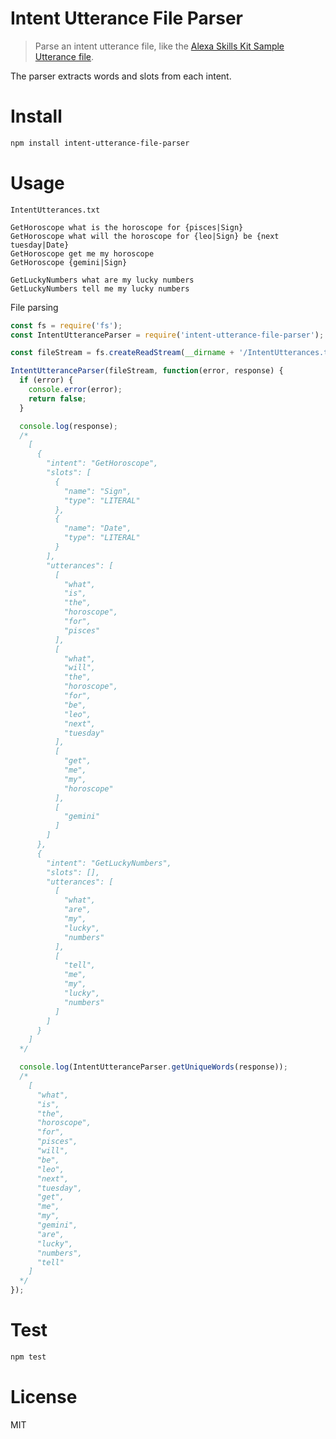 # Intent Utterance File Parser

> Parse an intent utterance file, like the [Alexa Skills Kit Sample Utterance file](https://developer.amazon.com/public/solutions/alexa/alexa-skills-kit/docs/defining-the-voice-interface).

The parser extracts words and slots from each intent.

# Install

```bash
npm install intent-utterance-file-parser
```

# Usage

`IntentUtterances.txt`

```text
GetHoroscope what is the horoscope for {pisces|Sign}
GetHoroscope what will the horoscope for {leo|Sign} be {next tuesday|Date}
GetHoroscope get me my horoscope
GetHoroscope {gemini|Sign}

GetLuckyNumbers what are my lucky numbers
GetLuckyNumbers tell me my lucky numbers
```

File parsing

```javascript
const fs = require('fs');
const IntentUtteranceParser = require('intent-utterance-file-parser');

const fileStream = fs.createReadStream(__dirname + '/IntentUtterances.txt');

IntentUtteranceParser(fileStream, function(error, response) {
  if (error) {
    console.error(error);
    return false;
  }

  console.log(response);
  /*
    [
      {
        "intent": "GetHoroscope",
        "slots": [
          {
            "name": "Sign",
            "type": "LITERAL"
          },
          {
            "name": "Date",
            "type": "LITERAL"
          }
        ],
        "utterances": [
          [
            "what",
            "is",
            "the",
            "horoscope",
            "for",
            "pisces"
          ],
          [
            "what",
            "will",
            "the",
            "horoscope",
            "for",
            "be",
            "leo",
            "next",
            "tuesday"
          ],
          [
            "get",
            "me",
            "my",
            "horoscope"
          ],
          [
            "gemini"
          ]
        ]
      },
      {
        "intent": "GetLuckyNumbers",
        "slots": [],
        "utterances": [
          [
            "what",
            "are",
            "my",
            "lucky",
            "numbers"
          ],
          [
            "tell",
            "me",
            "my",
            "lucky",
            "numbers"
          ]
        ]
      }
    ]
  */

  console.log(IntentUtteranceParser.getUniqueWords(response));
  /*
    [
      "what",
      "is",
      "the",
      "horoscope",
      "for",
      "pisces",
      "will",
      "be",
      "leo",
      "next",
      "tuesday",
      "get",
      "me",
      "my",
      "gemini",
      "are",
      "lucky",
      "numbers",
      "tell"
    ]
  */
});
```

# Test

```bash
npm test
```

# License

MIT
